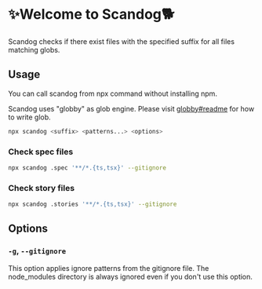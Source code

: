 # ✨Welcome to Scandog🐕

Scandog checks if there exist files with the specified suffix for all files matching globs.

## Usage

You can call scandog from npx command without installing npm.

Scandog uses "globby" as glob engine. Please visit [globby#readme] for how to write glob.

[globby#readme]: https://github.com/sindresorhus/globby#readme

```bash
npx scandog <suffix> <patterns...> <options>
```

### Check spec files

```bash
npx scandog .spec '**/*.{ts,tsx}' --gitignore
```

### Check story files

```bash
npx scandog .stories '**/*.{ts,tsx}' --gitignore
```

## Options

### `-g`, `--gitignore`

This option applies ignore patterns from the gitignore file.
The node_modules directory is always ignored even if you don't use this option.
